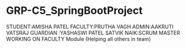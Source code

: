 # GRP-C5_SpringBootProject
STUDENT:AMISHA PATEL
FACULTY:PRUTHA VAGH
ADMIN:AAKRUTI VATSRAJ
GUARDIAN :YASHASWI PATEL
SATVIK NAIK:SCRUM MASTER WORKING ON FACULTY Module (Helping all others in team)
